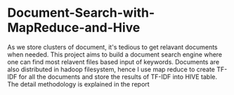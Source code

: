 # Document-Search-with-MapReduce-and-Hive
As we store clusters of document, it's tedious to get relavant documents when needed. This project aims to build a document search engine where one can find most relavent files based input of keywords.
Documents are also distributed in hadoop filesystem, hence I use map reduce to create TF-IDF for all the documents and store the results of TF-IDF into HIVE table.
The detail methodology is explained in the report
